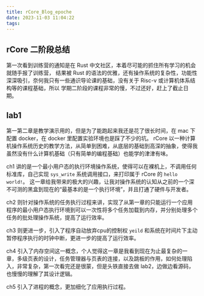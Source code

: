 ```yaml
---
title: rCore_Blog_epoche
date: 2023-11-03 11:04:22
tags:
---
```


## rCore 二阶段总结
第一次看到训练营的通知是在 Rust 中文社区，本着尽可能的抓住所有学习的机会就随手报了训练营，
结果被 Rust 的语法的优雅，还有操作系统的复杂性，功能性深深吸引，奈何我只有一些通识导论课的基础，没有关于 Risc-v 或计算机体系结构等的课程基础，所以
学期二阶段的课程非常的慢，不过还好，赶上了截止日期。

## lab1
第一第二章是教学演示用的，但是为了能跑起来我还是花了很长时间，在 mac 下配置 docker，在 docker 里配置实验环境也是踩了不少的坑。
rCore 以一种计算机操作系统历史的教学方法，从简单到困难，从底层的基础到高深的抽象，使得我虽然没有什么计算机基础（只有简单的编程基础）也能学的津津有味。

ch1 讲的是一个最小用户态的执行环境操作系统，使得可以在裸机上，不调用任何标准库，自己实现 `sys_write` 系统调用接口，来打印属于 rCore 的 `hello world!`。
这一章给我带来的极大的兴趣，让我对操作系统的认知从之前的一个深不可测的黑盒到现在的“最基本的是一个执行环境”，并且打通了硬件与开发者。

ch2 则针对操作系统的任务执行过程来讲，实现了从第一章的只能运行一个应用程序的最小用户态执行环境到可以一次性将多个任务加载到内存，并分别处理多个任务的批处理操作系统，提高了运行效率。

ch3 则更进一步，引入了程序自动放弃cpu的控制权 `yeild` 和系统在时间片下主动暂停程序执行的时钟中断，更进一步的提高了运行效率。

ch4 引入了内存空间这一概念，个人觉得这一章是我看到现在为止最复杂的一章，多级页表的设计，任务管理器与页表的连接，以及跳板的作用，如何处理陷入，非常复杂，第一次看完还是很蒙，但是头铁直接去做 lab2，边做边看源码，也慢慢的理解了其设计逻辑。

ch5 引入了进程的概念，更加细化了应用执行过程。
